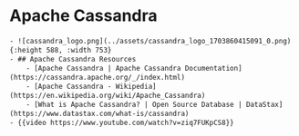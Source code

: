 # Apache Cassandra
	- ![cassandra_logo.png](../assets/cassandra_logo_1703860415091_0.png){:height 588, :width 753}
	- ## Apache Cassandra Resources
		- [Apache Cassandra | Apache Cassandra Documentation](https://cassandra.apache.org/_/index.html)
		- [Apache Cassandra - Wikipedia](https://en.wikipedia.org/wiki/Apache_Cassandra)
		- [What is Apache Cassandra? | Open Source Database | DataStax](https://www.datastax.com/what-is/cassandra)
	- {{video https://www.youtube.com/watch?v=ziq7FUKpCS8}}